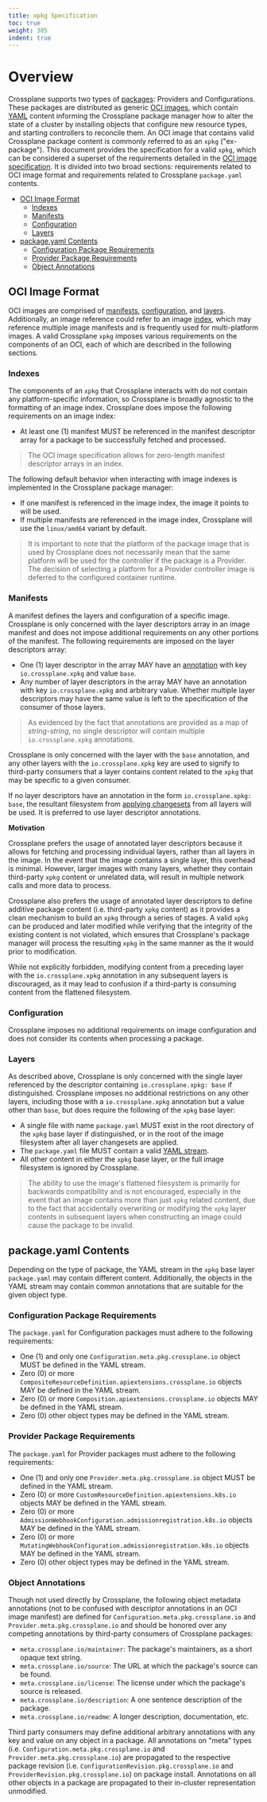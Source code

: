 ```yaml
---
title: xpkg Specification
toc: true
weight: 305
indent: true
---
```


# Overview

Crossplane supports two types of [packages]: Providers and Configurations. These
packages are distributed as generic [OCI images], which contain [YAML] content
informing the Crossplane package manager how to alter the state of a cluster by
installing objects that configure new resource types, and starting controllers
to reconcile them. An OCI image that contains valid Crossplane package content
is commonly referred to as an `xpkg` ("ex-package"). This document provides the
specification for a valid `xpkg`, which can be considered a superset of the
requirements detailed in the [OCI image specification]. It is divided into two
broad sections: requirements related to OCI image format and requirements
related to Crossplane `package.yaml` contents.

- [OCI Image Format](#oci-image-format)
  - [Indexes](#indexes)
  - [Manifests](#manifests)
  - [Configuration](#configuration)
  - [Layers](#layers)
- [package.yaml Contents](#packageyaml-contents)
  - [Configuration Package Requirements](#configuration-package-requirements)
  - [Provider Package Requirements](#provider-package-requirements)
  - [Object Annotations](#object-annotations)

## OCI Image Format

OCI images are comprised of [manifests], [configuration], and [layers].
Additionally, an image reference could refer to an image [index], which may
reference multiple image manifests and is frequently used for multi-platform
images. A valid Crossplane `xpkg` imposes various requirements on the components
of an OCI, each of which are described in the following sections.

### Indexes

The components of an `xpkg` that Crossplane interacts with do not contain any
platform-specific information, so Crossplane is broadly agnostic to the
formatting of an image index. Crossplane does impose the following requirements
on an image index:

- At least one (1) manifest MUST be referenced in the manifest descriptor array
  for a package to be successfully fetched and processed.

> The OCI image specification allows for zero-length manifest descriptor arrays
> in an index.

The following default behavior when interacting with image indexes is
implemented in the Crossplane package manager:

- If one manifest is referenced in the image index, the image it points to will
  be used.
- If multiple manifests are referenced in the image index, Crossplane will use
  the `linux/amd64` variant by default.

> It is important to note that the platform of the package image that is used by
> Crossplane does not necessarily mean that the same platform will be used for
> the controller if the package is a Provider. The decision of selecting a
> platform for a Provider controller image is deferred to the configured
> container runtime.

### Manifests

A manifest defines the layers and configuration of a specific image. Crossplane
is only concerned with the layer descriptors array in an image manifest and does
not impose additional requirements on any other portions of the manifest. The
following requirements are imposed on the layer descriptors array:

- One (1) layer descriptor in the array MAY have an [annotation] with key
  `io.crossplane.xpkg` and value `base`.
- Any number of layer descriptors in the array MAY have an annotation with key
  `io.crossplane.xpkg` and arbitrary value. Whether multiple layer descriptors
  may have the same value is left to the specification of the consumer of those
  layers.

> As evidenced by the fact that annotations are provided as a map of
> _string-string_, no single descriptor will contain multiple
> `io.crossplane.xpkg` annotations.

Crossplane is only concerned with the layer with the `base` annotation, and any
other layers with the `io.crossplane.xpkg` key are used to signify to
third-party consumers that a layer contains content related to the `xpkg` that
may be specific to a given consumer.

If no layer descriptors have an annotation in the form `io.crossplane.xpkg:
base`, the resultant filesystem from [applying changesets] from all layers will
be used. It is preferred to use layer descriptor annotations.

**Motivation**

Crossplane prefers the usage of annotated layer descriptors because it allows
for fetching and processing individual layers, rather than all layers in the
image. In the event that the image contains a single layer, this overhead is
minimal. However, larger images with many layers, whether they contain
third-party `xpkg` content or unrelated data, will result in multiple network
calls and more data to process.

Crossplane also prefers the usage of annotated layer descriptors to define
additive package content (i.e. third-party `xpkg` content) as it provides a
clean mechanism to build an `xpkg` through a series of stages. A valid `xpkg`
can be produced and later modified while verifying that the integrity of the
existing content is not violated, which ensures that Crossplane's package
manager will process the resulting `xpkg` in the same manner as the it would
prior to modification.

While not explicitly forbidden, modifying content from a preceding layer with
the `io.crossplane.xpkg` annotation in any subsequent layers is discouraged, as
it may lead to confusion if a third-party is consuming content from the
flattened filesystem.

### Configuration

Crossplane imposes no additional requirements on image configuration and does
not consider its contents when processing a package.

### Layers

As described above, Crossplane is only concerned with the single layer
referenced by the descriptor containing `io.crossplane.xpkg: base` if
distinguished. Crossplane imposes no additional restrictions on any other
layers, including those with a `io.crossplane.xpkg` annotation but a value other
than `base`, but does require the following of the `xpkg` base layer:

- A single file with name `package.yaml` MUST exist in the root directory of the
  `xpkg` base layer if distinguished, or in the root of the image filesystem
  after all layer changesets are applied.
- The `package.yaml` file MUST contain a valid [YAML stream].
- All other content in either the `xpkg` base layer, or the full image
  filesystem is ignored by Crossplane.

> The ability to use the image's flattened filesystem is primarily for backwards
> compatibility and is not encouraged, especially in the event that an image
> contains more than just `xpkg` related content, due to the fact that
> accidentally overwriting or modifying the `xpkg` layer contents in subsequent
> layers when constructing an image could cause the package to be invalid.

## package.yaml Contents

Depending on the type of package, the YAML stream in the `xpkg` base layer
`package.yaml` may contain different content. Additionally, the objects in the
YAML stream may contain common annotations that are suitable for the given
object type.

### Configuration Package Requirements

The `package.yaml` for Configuration packages must adhere to the following
requirements:

- One (1) and only one `Configuration.meta.pkg.crossplane.io` object MUST be
  defined in the YAML stream.
- Zero (0) or more `CompositeResourceDefinition.apiextensions.crossplane.io`
  objects MAY be defined in the YAML stream.
- Zero (0) or more `Composition.apiextensions.crossplane.io` objects MAY be
  defined in the YAML stream.
- Zero (0) other object types may be defined in the YAML stream.

### Provider Package Requirements

The `package.yaml` for Provider packages must adhere to the following
requirements:

- One (1) and only one `Provider.meta.pkg.crossplane.io` object MUST be defined
  in the YAML stream.
- Zero (0) or more `CustomResourceDefinition.apiextensions.k8s.io` objects MAY
  be defined in the YAML stream.
- Zero (0) or more `AdmissionWebhookConfiguration.admissionregistration.k8s.io`
  objects MAY be defined in the YAML stream.
- Zero (0) or more `MutatingWebhookConfiguration.admissionregistration.k8s.io`
  objects MAY be defined in the YAML stream.
- Zero (0) other object types may be defined in the YAML stream.

### Object Annotations

Though not used directly by Crossplane, the following object metadata
annotations (not to be confused with descriptor annotations in an OCI image
manifest) are defined for `Configuration.meta.pkg.crossplane.io` and
`Provider.meta.pkg.crossplane.io` and should be honored over any competing
annotations by third-party consumers of Crossplane packages:

- `meta.crossplane.io/maintainer`: The package's maintainers, as a short opaque
  text string.
- `meta.crossplane.io/source`: The URL at which the package's source can be
  found.
- `meta.crossplane.io/license`: The license under which the package's source is
  released.
- `meta.crossplane.io/description`: A one sentence description of the package.
- `meta.crossplane.io/readme`: A longer description, documentation, etc.

Third party consumers may define additional arbitrary annotations with any key
and value on any object in a package. All annotations on "meta" types (i.e.
`Configuration.meta.pkg.crossplane.io` and `Provider.meta.pkg.crossplane.io`)
are propagated to the respective package revision (i.e.
`ConfigurationRevision.pkg.crossplane.io` and
`ProviderRevision.pkg.crossplane.io`) on package install. Annotations on all
other objects in a package are propagated to their in-cluster representation
unmodified.

<!-- Named Links -->

[packages]: ../concepts/packages.md
[OCI images]: https://github.com/opencontainers/image-spec
[OCI image specification]: https://github.com/opencontainers/image-spec/blob/main/spec.md
[YAML]: https://yaml.org/spec/1.2.2/
[YAML stream]: https://yaml.org/spec/1.2.2/#92-streams
[manifests]: https://github.com/opencontainers/image-spec/blob/main/manifest.md
[configuration]: https://github.com/opencontainers/image-spec/blob/main/config.md
[layers]: https://github.com/opencontainers/image-spec/blob/main/layer.md
[index]: https://github.com/opencontainers/image-spec/blob/main/image-index.md
[annotation]: https://github.com/opencontainers/image-spec/blob/main/annotations.md
[applying changesets]: https://github.com/opencontainers/image-spec/blob/main/layer.md#applying-changesets
